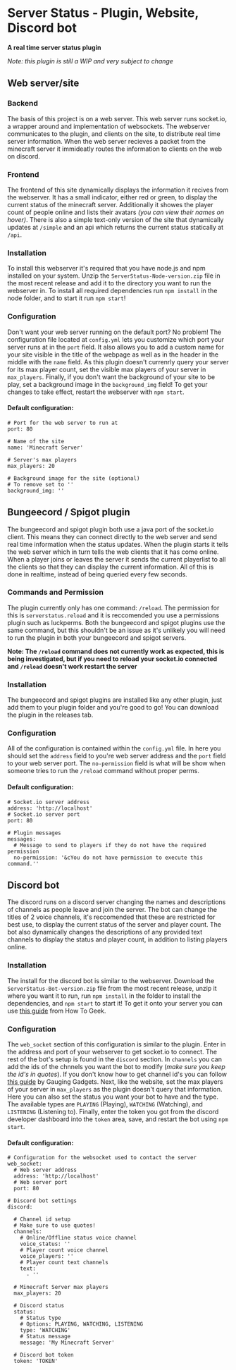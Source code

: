 # Server Status - Plugin, Website, Discord bot
**A real time server status plugin**

*Note: this plugin is still a WIP and very subject to change*

## Web server/site
### Backend
The basis of this project is on a web server. This web server runs socket.io, a wrapper around and implementation of websockets. The webserver communicates to the plugin, and clients on the site, to distribute real time server information. When the web server recieves a packet from the minecraft server it immideatly routes the information to clients on the web on discord.

### Frontend
The frontend of this site dynamically displays the information it recives from the webserver. It has a small indicator, either red or green, to display the current status of the minecraft server. Additionally it showes the player count of people online and lists their avatars *(you can view their names on hover)*. There is also a simple text-only version of the site that dynamically updates at `/simple` and an api which returns the current status statically at `/api`.

### Installation
To install this webserver it's required that you have node.js and npm installed on your system. Unzip the `ServerStatus-Node-version.zip` file in the most recent release and add it to the directory you want to run the webserver in. To install all required dependencies run `npm install` in the node folder, and to start it run `npm start`!

### Configuration
Don't want your web server running on the default port? No problem! The configuration file located at `config.yml` lets you customize which port your server runs at in the `port` field. It also allows you to add a custom name for your site visible in the title of the webpage as well as in the header in the middle with the `name` field. As this plugin doesn't currenrly query your server for its max player count, set the visible max players of your server in `max_players`. Finally, if you don't want the background of your site to be play, set a background image in the `background_img` field! To get your changes to take effect, restart the webserver with `npm start`.

#### Default configuration:
```
# Port for the web server to run at
port: 80

# Name of the site
name: 'Minecraft Server'

# Server's max players
max_players: 20

# Background image for the site (optional)
# To remove set to ''
background_img: ''
```

## Bungeecord / Spigot plugin
The bungeecord and spigot plugin both use a java port of the socket.io client. This means they can connect directly to the web server and send real time information when the status updates. When the plugin starts it tells the web server which in turn tells the web clients that it has come online. When a player joins or leaves the server it sends the current playerlist to all the clients so that they can display the current information. All of this is done in realtime, instead of being queried every few seconds.

### Commands and Permission
The plugin currently only has one command: `/reload`. The permission for this is `serverstatus.reload` and it is reccomended you use a permissions plugin such as luckperms. Both the bungeecord and spigot plugins use the same command, but this shouldn't be an issue as it's unlikely you will need to run the plugin in both your bungeecord and spigot servers.

**Note: The `/reload` command does not currently work as expected, this is being investigated, but if you need to reload your socket.io connected and `/reload` doesn't work restart the server**

### Installation
The bungeecord and spigot plugins are installed like any other plugin, just add them to your plugin folder and you're good to go! You can download the plugin in the releases tab.

### Configuration
All of the configuration is contained within the `config.yml` file. In here you should set the `address` field to you're web server address and the `port` field to your web server port. The `no-permission` field is what will be show when someone tries to run the `/reload` command without proper perms.

#### Default configuration:
```
# Socket.io server address
address: 'http://localhost'
# Socket.io server port
port: 80

# Plugin messages
messages:
  # Message to send to players if they do not have the required permission
  no-permission: '&cYou do not have permission to execute this command.''
```

## Discord bot
The discord runs on a discord server changing the names and descriptions of channels as people leave and join the server. The bot can change the titles of 2 voice channels, it's reccomended that these are restricted for best use, to display the current status of the server and player count. The bot also dynamically changes the descriptions of any provided text channels to display the status and player count, in addition to listing players online.

### Installation
The install for the discord bot is similar to the webserver. Download the `ServerStatus-Bot-version.zip` file from the most recent release, unzip it where you want it to run, run `npm install` in the folder to install the dependencies, and `npm start` to start it! To get it onto your server you can use [this guide](https://www.howtogeek.com/364225/how-to-make-your-own-discord-bot/) from How To Geek.

### Configuration
The `web_socket` section of this configuration is similar to the plugin. Enter in the address and port of your webserver to get socket.io to connect. The rest of the bot's setup is found in the `discord` section. In `channels` you can add the ids of the chnnels you want the bot to modify (*make sure you keep the id's in quotes*). If you don't know how to get channel id's you can follow [this guide](https://www.youtube.com/watch?v=NLWtSHWKbAI) by Gauging Gadgets. Next, like the website, set the max players of your server in `max_players` as the plugin doesn't query that information. Here you can also set the status you want your bot to have and the type. The available types are `PLAYING` (Playing), `WATCHING` (Watching), and `LISTENING` (Listening to). Finally, enter the token you got from the discord developer dashboard into the `token` area, save, and restart the bot using `npm start`.

#### Default configuration:
```
# Configuration for the websocket used to contact the server
web_socket:
  # Web server address
  address: 'http://localhost'
  # Web server port
  port: 80

# Discord bot settings
discord:
  
  # Channel id setup
  # Make sure to use quotes!
  channels:
    # Online/Offline status voice channel
    voice_status: ''
    # Player count voice channel
    voice_players: ''
    # Player count text channels
    text:
      - ''
  
  # Minecraft Server max players
  max_players: 20
  
  # Discord status
  status:
    # Status type
    # Options: PLAYING, WATCHING, LISTENING
    type: 'WATCHING'
    # Status message
    message: 'My Minecraft Server'
  
  # Discord bot token
  token: 'TOKEN'
```
